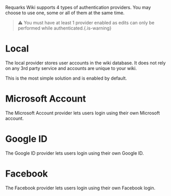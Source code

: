 <!-- TITLE: Authentication -->
<!-- SUBTITLE: How to setup authentication on your wiki. -->

Requarks Wiki supports 4 types of authentication providers. You may choose to use one, some or all of them at the same time.

> :warning: You must have at least 1 provider enabled as edits can only be performed while authenticated.{.is-warning}
# Local
The local provider stores user accounts in the wiki database. It does not rely on any 3rd party service and accounts are unique to your wiki.

This is the most simple solution and is enabled by default.
# Microsoft Account
The Microsoft Account provider lets users login using their own Microsoft account.
# Google ID
The Google ID provider lets users login using their own Google ID.
# Facebook
The Facebook provider lets users login using their own Facebook login.